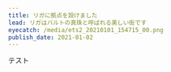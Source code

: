 ```yaml
---
title: リガに拠点を設けました
lead: リガはバルトの真珠と呼ばれる美しい街です
eyecatch: /media/ets2_20210101_154715_00.png
publish_date: 2021-01-02
---
```

テスト